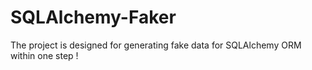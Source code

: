 # SQLAlchemy-Faker

The project is designed for generating fake data for SQLAlchemy ORM within one step !
